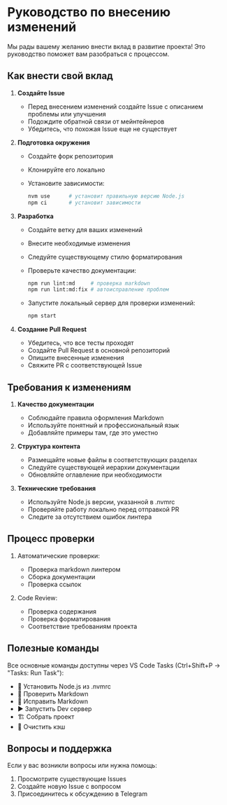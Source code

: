 # Руководство по внесению изменений

Мы рады вашему желанию внести вклад в развитие проекта! Это руководство поможет вам разобраться с процессом.

## Как внести свой вклад

1. **Создайте Issue**
   - Перед внесением изменений создайте Issue с описанием проблемы или улучшения
   - Подождите обратной связи от мейнтейнеров
   - Убедитесь, что похожая Issue еще не существует

2. **Подготовка окружения**
   - Создайте форк репозитория
   - Клонируйте его локально
   - Установите зависимости:

     ```bash
     nvm use      # установит правильную версию Node.js
     npm ci       # установит зависимости
     ```

3. **Разработка**
   - Создайте ветку для ваших изменений
   - Внесите необходимые изменения
   - Следуйте существующему стилю форматирования
   - Проверьте качество документации:

     ```bash
     npm run lint:md     # проверка markdown
     npm run lint:md:fix # автоисправление проблем
     ```

   - Запустите локальный сервер для проверки изменений:

     ```bash
     npm start
     ```

4. **Создание Pull Request**
   - Убедитесь, что все тесты проходят
   - Создайте Pull Request в основной репозиторий
   - Опишите внесенные изменения
   - Свяжите PR с соответствующей Issue

## Требования к изменениям

1. **Качество документации**
   - Соблюдайте правила оформления Markdown
   - Используйте понятный и профессиональный язык
   - Добавляйте примеры там, где это уместно

2. **Структура контента**
   - Размещайте новые файлы в соответствующих разделах
   - Следуйте существующей иерархии документации
   - Обновляйте оглавление при необходимости

3. **Технические требования**
   - Используйте Node.js версии, указанной в .nvmrc
   - Проверяйте работу локально перед отправкой PR
   - Следите за отсутствием ошибок линтера

## Процесс проверки

1. Автоматические проверки:
   - Проверка markdown линтером
   - Сборка документации
   - Проверка ссылок

2. Code Review:
   - Проверка содержания
   - Проверка форматирования
   - Соответствие требованиям проекта

## Полезные команды

Все основные команды доступны через VS Code Tasks (Ctrl+Shift+P → "Tasks: Run Task"):

- 🔄 Установить Node.js из .nvmrc
- 📝 Проверить Markdown
- 🔧 Исправить Markdown
- ▶️ Запустить Dev сервер
- 🏗️ Собрать проект
- 🧹 Очистить кэш

## Вопросы и поддержка

Если у вас возникли вопросы или нужна помощь:

1. Просмотрите существующие Issues
2. Создайте новую Issue с вопросом
3. Присоединитесь к обсуждению в Telegram
